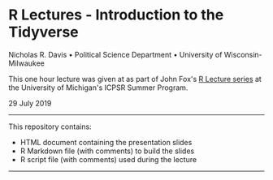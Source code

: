 # R Lectures - Introduction to the Tidyverse

Nicholas R. Davis • Political Science Department • University of Wisconsin-Milwaukee

This one hour lecture was given at as part of John Fox's [R Lecture series](http://tinyurl.com/ICPSR-R-course) at the University of Michigan's ICPSR Summer Program.

29 July 2019

---

This repository contains:

* HTML document containing the presentation slides
* R Markdown file (with comments) to build the slides
* R script file (with comments) used during the lecture

---
